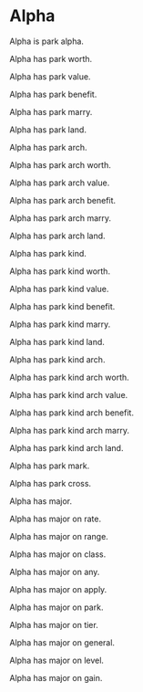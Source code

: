 # Alpha

Alpha is park alpha.

Alpha has park worth.

Alpha has park value.

Alpha has park benefit.

Alpha has park marry.

Alpha has park land.

Alpha has park arch.

Alpha has park arch worth.

Alpha has park arch value.

Alpha has park arch benefit.

Alpha has park arch marry.

Alpha has park arch land.

Alpha has park kind.

Alpha has park kind worth.

Alpha has park kind value.

Alpha has park kind benefit.

Alpha has park kind marry.

Alpha has park kind land.

Alpha has park kind arch.

Alpha has park kind arch worth.

Alpha has park kind arch value.

Alpha has park kind arch benefit.

Alpha has park kind arch marry.

Alpha has park kind arch land.

Alpha has park mark.

Alpha has park cross.

Alpha has major.

Alpha has major on rate.

Alpha has major on range.

Alpha has major on class.

Alpha has major on any.

Alpha has major on apply.

Alpha has major on park.

Alpha has major on tier.

Alpha has major on general.

Alpha has major on level.

Alpha has major on gain.